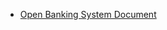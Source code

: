 - [Open Banking System Document](https://docs.google.com/document/d/1T3Yif9YrgHZg4Uo4A2RkRNndJtzRsbmJHHO1dyle5Us/edit)
